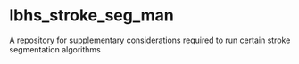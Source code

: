 # lbhs_stroke_seg_man
A repository for supplementary considerations required to run certain stroke segmentation algorithms
